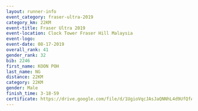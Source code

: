 ```yaml
---
layout: runner-info 
event_category: fraser-ultra-2019 
category_km: 22KM 
event-title: Fraser Ultra 2019 
event-location: Clock Tower Fraser Hill Malaysia 
event-logo: 
event-date: 08-17-2019 
overall_rank: 41
gender_rank: 32
bib: 2246
first_name: KOON POH
last_name: NG
distance: 22KM
category: 22KM
gender: Male
finish_time: 3-18-59
certificate: https://drive.google.com/file/d/1UgioVqcJAsJaQNNhL4d9UfQfAFar42hc/view?usp=sharing
---
```

